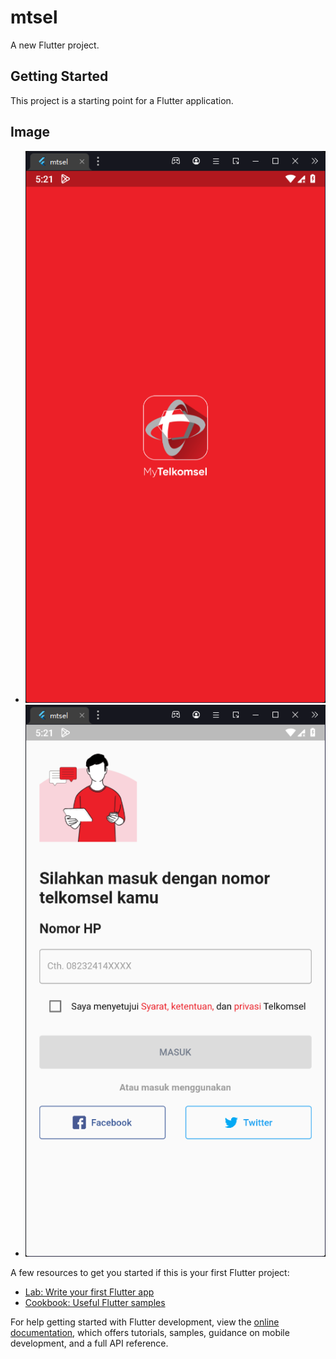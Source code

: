 # mtsel

A new Flutter project.

## Getting Started

This project is a starting point for a Flutter application.

## Image
- !["Splash Screen"](lib/assets/readme-assets/splash.png)
- !["Login Screen"](lib/assets/readme-assets/auth.png)

A few resources to get you started if this is your first Flutter project:

- [Lab: Write your first Flutter app](https://docs.flutter.dev/get-started/codelab)
- [Cookbook: Useful Flutter samples](https://docs.flutter.dev/cookbook)

For help getting started with Flutter development, view the
[online documentation](https://docs.flutter.dev/), which offers tutorials,
samples, guidance on mobile development, and a full API reference.
